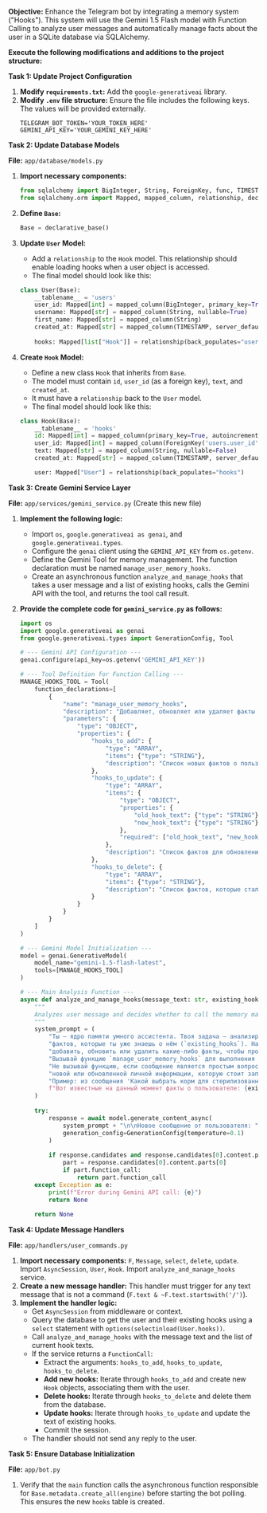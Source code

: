 **Objective:** Enhance the Telegram bot by integrating a memory system ("Hooks"). This system will use the Gemini 1.5 Flash model with Function Calling to analyze user messages and automatically manage facts about the user in a SQLite database via SQLAlchemy.

**Execute the following modifications and additions to the project structure:**

**Task 1: Update Project Configuration**

1.  **Modify `requirements.txt`:** Add the `google-generativeai` library.
2.  **Modify `.env` file structure:** Ensure the file includes the following keys. The values will be provided externally.
    ```env
    TELEGRAM_BOT_TOKEN='YOUR_TOKEN_HERE'
    GEMINI_API_KEY='YOUR_GEMINI_KEY_HERE'
    ```

**Task 2: Update Database Models**

**File:** `app/database/models.py`

1.  **Import necessary components:**
    ```python
    from sqlalchemy import BigInteger, String, ForeignKey, func, TIMESTAMP
    from sqlalchemy.orm import Mapped, mapped_column, relationship, declarative_base
    ```
2.  **Define `Base`:**
    ```python
    Base = declarative_base()
    ```
3.  **Update `User` Model:**
    *   Add a `relationship` to the `Hook` model. This relationship should enable loading hooks when a user object is accessed.
    *   The final model should look like this:
    ```python
    class User(Base):
        __tablename__ = 'users'
        user_id: Mapped[int] = mapped_column(BigInteger, primary_key=True)
        username: Mapped[str] = mapped_column(String, nullable=True)
        first_name: Mapped[str] = mapped_column(String)
        created_at: Mapped[str] = mapped_column(TIMESTAMP, server_default=func.now())
        
        hooks: Mapped[list["Hook"]] = relationship(back_populates="user", cascade="all, delete-orphan")
    ```

4.  **Create `Hook` Model:**
    *   Define a new class `Hook` that inherits from `Base`.
    *   The model must contain `id`, `user_id` (as a foreign key), `text`, and `created_at`.
    *   It must have a `relationship` back to the `User` model.
    *   The final model should look like this:
    ```python
    class Hook(Base):
        __tablename__ = 'hooks'
        id: Mapped[int] = mapped_column(primary_key=True, autoincrement=True)
        user_id: Mapped[int] = mapped_column(ForeignKey('users.user_id'))
        text: Mapped[str] = mapped_column(String, nullable=False)
        created_at: Mapped[str] = mapped_column(TIMESTAMP, server_default=func.now())

        user: Mapped["User"] = relationship(back_populates="hooks")
    ```

**Task 3: Create Gemini Service Layer**

**File:** `app/services/gemini_service.py` (Create this new file)

1.  **Implement the following logic:**
    *   Import `os`, `google.generativeai as genai`, and `google.generativeai.types`.
    *   Configure the `genai` client using the `GEMINI_API_KEY` from `os.getenv`.
    *   Define the Gemini Tool for memory management. The function declaration must be named `manage_user_memory_hooks`.
    *   Create an asynchronous function `analyze_and_manage_hooks` that takes a user message and a list of existing hooks, calls the Gemini API with the tool, and returns the tool call result.

2.  **Provide the complete code for `gemini_service.py` as follows:**

    ```python
    import os
    import google.generativeai as genai
    from google.generativeai.types import GenerationConfig, Tool

    # --- Gemini API Configuration ---
    genai.configure(api_key=os.getenv('GEMINI_API_KEY'))

    # --- Tool Definition for Function Calling ---
    MANAGE_HOOKS_TOOL = Tool(
        function_declarations=[
            {
                "name": "manage_user_memory_hooks",
                "description": "Добавляет, обновляет или удаляет факты (хуки) о пользователе на основе анализа сообщения. Используется для поддержания актуальной информации о пользователе.",
                "parameters": {
                    "type": "OBJECT",
                    "properties": {
                        "hooks_to_add": {
                            "type": "ARRAY",
                            "items": {"type": "STRING"},
                            "description": "Список новых фактов о пользователе, которые нужно запомнить."
                        },
                        "hooks_to_update": {
                            "type": "ARRAY",
                            "items": {
                                "type": "OBJECT",
                                "properties": {
                                    "old_hook_text": {"type": "STRING"},
                                    "new_hook_text": {"type": "STRING"}
                                },
                                "required": ["old_hook_text", "new_hook_text"]
                            },
                            "description": "Список фактов для обновления. Указывает старый текст и новый текст."
                        },
                        "hooks_to_delete": {
                            "type": "ARRAY",
                            "items": {"type": "STRING"},
                            "description": "Список фактов, которые стали неактуальны и их нужно удалить."
                        }
                    }
                }
            }
        ]
    )

    # --- Gemini Model Initialization ---
    model = genai.GenerativeModel(
        model_name="gemini-1.5-flash-latest",
        tools=[MANAGE_HOOKS_TOOL]
    )

    # --- Main Analysis Function ---
    async def analyze_and_manage_hooks(message_text: str, existing_hooks: list[str]) -> genai.types.FunctionCall | None:
        """
        Analyzes user message and decides whether to call the memory management function.
        """
        system_prompt = (
            "Ты — ядро памяти умного ассистента. Твоя задача — анализировать сообщение пользователя в контексте "
            "фактов, которые ты уже знаешь о нём (`existing_hooks`). На основе нового сообщения решай, нужно ли "
            "добавить, обновить или удалить какие-либо факты, чтобы профиль пользователя был актуальным. "
            "Вызывай функцию `manage_user_memory_hooks` для выполнения этих действий. "
            "Не вызывай функцию, если сообщение является простым вопросом, общей командой или не содержит "
            "новой или обновленной личной информации, которую стоит запомнить. "
            "Пример: из сообщения 'Какой выбрать корм для стерилизованного кота 1.5 года?' извлеки три факта: 'У пользователя есть кот', 'Кот стерилизован', 'Коту 1.5 года'."
            f"Вот известные на данный момент факты о пользователе: {existing_hooks}"
        )
        
        try:
            response = await model.generate_content_async(
                system_prompt + "\n\nНовое сообщение от пользователя: " + message_text,
                generation_config=GenerationConfig(temperature=0.1)
            )
            
            if response.candidates and response.candidates[0].content.parts:
                part = response.candidates[0].content.parts[0]
                if part.function_call:
                    return part.function_call
        except Exception as e:
            print(f"Error during Gemini API call: {e}")
            return None
        
        return None
    ```

**Task 4: Update Message Handlers**

**File:** `app/handlers/user_commands.py`

1.  **Import necessary components:** `F`, `Message`, `select`, `delete`, `update`. Import `AsyncSession`, `User`, `Hook`. Import `analyze_and_manage_hooks` service.
2.  **Create a new message handler:** This handler must trigger for any text message that is not a command (`F.text & ~F.text.startswith('/')`).
3.  **Implement the handler logic:**
    *   Get `AsyncSession` from middleware or context.
    *   Query the database to get the user and their existing hooks using a `select` statement with `options(selectinload(User.hooks))`.
    *   Call `analyze_and_manage_hooks` with the message text and the list of current hook texts.
    *   If the service returns a `FunctionCall`:
        *   Extract the arguments: `hooks_to_add`, `hooks_to_update`, `hooks_to_delete`.
        *   **Add new hooks:** Iterate through `hooks_to_add` and create new `Hook` objects, associating them with the user.
        *   **Delete hooks:** Iterate through `hooks_to_delete` and delete them from the database.
        *   **Update hooks:** Iterate through `hooks_to_update` and update the text of existing hooks.
        *   Commit the session.
    *   The handler should not send any reply to the user.

**Task 5: Ensure Database Initialization**

**File:** `app/bot.py`

1.  Verify that the `main` function calls the asynchronous function responsible for `Base.metadata.create_all(engine)` before starting the bot polling. This ensures the new `hooks` table is created.